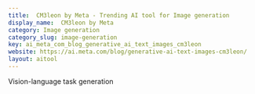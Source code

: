 ```yaml
---
title:  CM3leon by Meta - Trending AI tool for Image generation
display_name:  CM3leon by Meta
category: Image generation
category_slug: image-generation
key: ai_meta_com_blog_generative_ai_text_images_cm3leon
website: https://ai.meta.com/blog/generative-ai-text-images-cm3leon/
layout: aitool
---
```


Vision-language task generation
